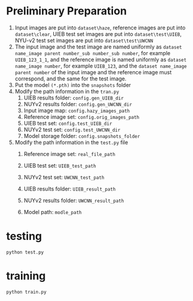 # Preliminary Preparation

1. Input images are put into `dataset\haze`, reference images are put into `dataset\clear`, UIEB test set images are put into `dataset\test\UIEB`, NYU-v2 test set images are put into `dataset\test\UWCNN`
2. The input image and the test image are named uniformly as `dataset name_image parent number_sub number_sub number`, for example `UIEB_123_1_1`, and the reference image is named uniformly as `dataset name_image number`, for example `UIEB_123`, and the `dataset name_image parent number` of the input image and the reference image must correspond, and the same for the test image.
3. Put the model `(*.pth)` into the `snapshots` folder
4. Modify the path information in the `tran.py`
   1. UIEB results folder: `config.gen_UIEB_dir`
   2. NUYv2 results folder: `config.gen_UWCNN_dir`
   3. Input image map: `config.hazy_images_path`
   4. Reference image set: `config.orig_images_path`
   5. UIEB test set: `config.test_UIEB_dir`
   6. NUYv2 test set: `config.test_UWCNN_dir`
   7. Model storage folder: `config.snapshots_folder`
5. Modify the path information in the `test.py` file
   1. Reference image set: `real_file_path`

   2. UIEB test set: `UIEB_test_path`
   3. NUYv2 test set: `UWCNN_test_path` 
   4. UIEB results folder: `UIEB_result_path`
   5. NUYv2 results folder: `UWCNN_result_path`
   6. 
      Model path: `modle_path`

# testing

```
python test.py
```

# training

```
python train.py 
```

